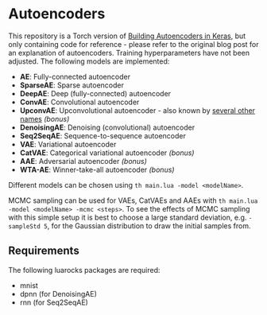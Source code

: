 Autoencoders
============

This repository is a Torch version of [Building Autoencoders in Keras](http://blog.keras.io/building-autoencoders-in-keras.html), but only containing code for reference - please refer to the original blog post for an explanation of autoencoders. Training hyperparameters have not been adjusted. The following models are implemented:

- **AE**: Fully-connected autoencoder
- **SparseAE**: Sparse autoencoder
- **DeepAE**: Deep (fully-connected) autoencoder
- **ConvAE**: Convolutional autoencoder
- **UpconvAE**: Upconvolutional autoencoder - also known by [several other names](https://github.com/torch/nn/blob/master/doc/convolution.md#spatialfullconvolution) *(bonus)*
- **DenoisingAE**: Denoising (convolutional) autoencoder
- **Seq2SeqAE**: Sequence-to-sequence autoencoder
- **VAE**: Variational autoencoder
- **CatVAE**: Categorical variational autoencoder *(bonus)*
- **AAE**: Adversarial autoencoder *(bonus)*
- **WTA-AE**: Winner-take-all autoencoder *(bonus)*

Different models can be chosen using `th main.lua -model <modelName>`.

MCMC sampling can be used for VAEs, CatVAEs and AAEs with `th main.lua -model <modelName> -mcmc <steps>`. To see the effects of MCMC sampling with this simple setup it is best to choose a large standard deviation, e.g. `-sampleStd 5`, for the Gaussian distribution to draw the initial samples from.

Requirements
------------

The following luarocks packages are required:

- mnist
- dpnn (for DenoisingAE)
- rnn (for Seq2SeqAE)

